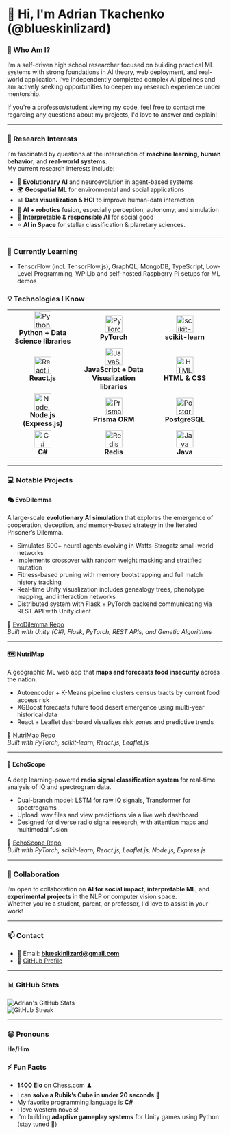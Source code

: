 # 👋 Hi, I'm Adrian Tkachenko (@blueskinlizard)

### 🧠 Who Am I?  
I’m a self-driven high school researcher focused on building practical ML systems with strong foundations in AI theory, web deployment, and real-world application.
I’ve independently completed complex AI pipelines and am actively seeking opportunities to deepen my research experience under mentorship.

If you're a professor/student viewing my code, feel free to contact me regarding any questions about my projects, I'd love to answer and explain!

---

### 🔬 Research Interests

I'm fascinated by questions at the intersection of **machine learning**, **human behavior**, and **real-world systems**.  
My current research interests include:
- 🧬 **Evolutionary AI** and neuroevolution in agent-based systems  
- 🌍 **Geospatial ML** for environmental and social applications  
- 📊 **Data visualization & HCI** to improve human-data interaction  
- 🤖 **AI + robotics** fusion, especially perception, autonomy, and simulation  
- 🧠 **Interpretable & responsible AI** for social good
- ⭐ **AI in Space** for stellar classification & planetary sciences. 
---

### 🌱 Currently Learning  
-  TensorFlow (incl. TensorFlow.js), GraphQL, MongoDB, TypeScript, Low-Level Programming, WPILib and self-hosted Raspberry Pi setups for ML demos


### 💡 Technologies I Know  
<table> 
  <tr>
    <td align="center" width="150px"> 
      <img src="https://skillicons.dev/icons?i=python" width="40" alt="Python + Data Science libraries"/><br> 
      <b>Python + Data Science libraries</b> 
    </td>
    <td align="center" width="150px"> 
      <img src="https://skillicons.dev/icons?i=pytorch" width="40" alt="PyTorch"/><br> 
      <b>PyTorch</b> 
    </td> 
    <td align="center" width="150px"> 
      <img src="https://skillicons.dev/icons?i=sklearn" width="40" alt="scikit-learn"/><br> 
      <b>scikit-learn</b> 
    </td>
  </tr>
  <tr> 
    <td align="center" width="150px"> 
      <img src="https://skillicons.dev/icons?i=react" width="40" alt="React.js"/><br> 
      <b>React.js</b> 
    </td> 
    <td align="center" width="150px"> 
      <img src="https://skillicons.dev/icons?i=javascript" width="40" alt="JavaScript"/><br> 
      <b>JavaScript + Data Visualization libraries</b> 
    </td> 
    <td align="center" width="150px"> 
      <img src="https://skillicons.dev/icons?i=html,css" width="40" alt="HTML & CSS"/><br> 
      <b>HTML & CSS</b> 
    </td> 
  </tr>
  <tr> 
    <td align="center" width="150px"> 
      <img src="https://skillicons.dev/icons?i=nodejs,express" width="40" alt="Node.js (Express)"/><br> 
      <b>Node.js (Express.js)</b> 
    </td> 
    <td align="center" width="150px"> 
      <img src="https://skillicons.dev/icons?i=prisma" width="40" alt="Prisma"/><br> 
      <b>Prisma ORM</b> 
    </td> 
    <td align="center" width="150px"> 
      <img src="https://skillicons.dev/icons?i=postgres" width="40" alt="PostgreSQL"/><br> 
      <b>PostgreSQL</b> 
    </td> 
  </tr> 
  <tr>
    <td align="center" width="150px"> 
      <img src="https://skillicons.dev/icons?i=cs" width="40" alt="C#"/><br>
      <b>C#</b> 
    </td>
    <td align="center" width="150px"> 
      <img src="https://skillicons.dev/icons?i=redis" width="40" alt="Redis"/><br> 
      <b>Redis</b> 
    </td>
    <td align="center" width="150px"> 
      <img src="https://skillicons.dev/icons?i=java" width="40" alt="Java"/><br> 
      <b>Java</b> 
    </td>
  </tr>
</table>

---

### 💻 Notable Projects  

#### 🎭 EvoDilemma  
A large-scale **evolutionary AI simulation** that explores the emergence of cooperation, deception, and memory-based strategy in the Iterated Prisoner’s Dilemma.  
- Simulates 600+ neural agents evolving in Watts-Strogatz small-world networks  
- Implements crossover with random weight masking and stratified mutation  
- Fitness-based pruning with memory bootstrapping and full match history tracking  
- Real-time Unity visualization includes genealogy trees, phenotype mapping, and interaction networks  
- Distributed system with Flask + PyTorch backend communicating via REST API with Unity client  

🔗 [EvoDilemma Repo](https://github.com/blueskinlizard/EvoDilemma)  
*Built with Unity (C#), Flask, PyTorch, REST APIs, and Genetic Algorithms*

---
#### 🗺️ NutriMap  
A geographic ML web app that **maps and forecasts food insecurity** across the nation.  
- Autoencoder + K-Means pipeline clusters census tracts by current food access risk  
- XGBoost forecasts future food desert emergence using multi-year historical data  
- React + Leaflet dashboard visualizes risk zones and predictive trends  

🔗 [NutriMap Repo](https://github.com/blueskinlizard/NutriMap)  
*Built with PyTorch, scikit-learn, React.js, Leaflet.js*

---
#### 📡 EchoScope  

A deep learning-powered **radio signal classification system** for real-time analysis of IQ and spectrogram data.  
- Dual-branch model: LSTM for raw IQ signals, Transformer for spectrograms  
- Upload .wav files and view predictions via a live web dashboard  
- Designed for diverse radio signal research, with attention maps and multimodal fusion  

🔗 [EchoScope Repo](https://github.com/blueskinlizard/EchoScope)  
*Built with PyTorch, scikit-learn, React.js, Leaflet.js, Node.js, Express.js*

---

### 🤝 Collaboration  
I’m open to collaboration on **AI for social impact**, **interpretable ML**, and **experimental projects** in the NLP or computer vision space.  
Whether you're a student, parent, or professor, I'd love to assist in your work!

---

### 📫 Contact  
- 📧 Email: **blueskinlizard@gmail.com**  
- 🔗 [GitHub Profile](https://github.com/blueskinlizard)

---

### 📊 GitHub Stats  
![Adrian's GitHub Stats](https://github-readme-stats.vercel.app/api?username=blueskinlizard&show_icons=true&theme=tokyonight)  
![GitHub Streak](https://github-readme-streak-stats.herokuapp.com/?user=blueskinlizard&theme=tokyonight)

---

### 😄 Pronouns  
**He/Him**

### ⚡ Fun Facts  
- **1400 Elo** on Chess.com ♟️  
- I can **solve a Rubik’s Cube in under 20 seconds** 🧩  
- My favorite programming language is **C#**  
- I love western novels! 
- I'm building **adaptive gameplay systems** for Unity games using Python (stay tuned 👀)
